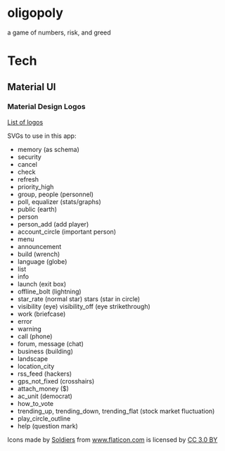 # oligopoly
a game of numbers, risk, and greed

# Tech
## Material UI
### Material Design Logos
[List of logos](https://material.io/tools/icons/?icon=input&style=baseline)

SVGs to use in this app:

* memory (as schema)
* security
* cancel
* check
* refresh
* priority_high
* group, people (personnel)
* poll, equalizer (stats/graphs)
* public (earth)
* person
* person_add (add player)
* account_circle (important person)
* menu
* announcement
* build (wrench)
* language (globe)
* list
* info
* launch (exit box)
* offline_bolt (lightning)
* star_rate (normal star) stars (star in circle)
* visibility (eye) visibility_off (eye strikethrough)
* work (briefcase)
* error
* warning
* call (phone)
* forum, message (chat)
* business (building)
* landscape
* location_city
* rss_feed (hackers)
* gps_not_fixed (crosshairs)
* attach_money ($)
* ac_unit (democrat)
* how_to_vote
* trending_up, trending_down, trending_flat (stock market fluctuation)
* play_circle_outline
* help (question mark)

<div>Icons made by <a href="https://www.flaticon.com/authors/freepik" title="Soldiers">Soldiers</a> from <a href="https://www.flaticon.com/"     title="Flaticon">www.flaticon.com</a> is licensed by <a href="http://creativecommons.org/licenses/by/3.0/"     title="Creative Commons BY 3.0" target="_blank">CC 3.0 BY</a></div>
